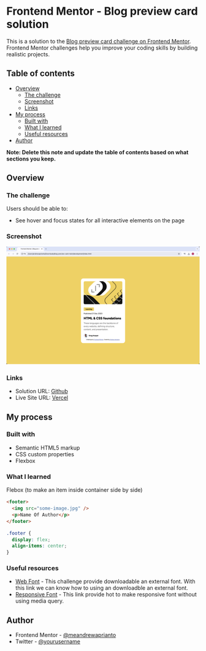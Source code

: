 # Frontend Mentor - Blog preview card solution

This is a solution to the [Blog preview card challenge on Frontend Mentor](https://www.frontendmentor.io/challenges/blog-preview-card-ckPaj01IcS). Frontend Mentor challenges help you improve your coding skills by building realistic projects.

## Table of contents

- [Overview](#overview)
  - [The challenge](#the-challenge)
  - [Screenshot](#screenshot)
  - [Links](#links)
- [My process](#my-process)
  - [Built with](#built-with)
  - [What I learned](#what-i-learned)
  - [Useful resources](#useful-resources)
- [Author](#author)

**Note: Delete this note and update the table of contents based on what sections you keep.**

## Overview

### The challenge

Users should be able to:

- See hover and focus states for all interactive elements on the page

### Screenshot

![](assets/images/blog-preview-card.png)

### Links

- Solution URL: [Github](https://github.com/meandrewaprianto/blog-preview-card)
- Live Site URL: [Vercel](https://blog-preview-card-six-livid.vercel.app/)

## My process

### Built with

- Semantic HTML5 markup
- CSS custom properties
- Flexbox

### What I learned

Flebox (to make an item inside container side by side)

```html
<footer>
  <img src="some-image.jpg" />
  <p>Name Of Author</p>
</footer>
```

```css
.footer {
  display: flex;
  align-items: center;
}
```

### Useful resources

- [Web Font](https://www.tutorialspoint.com/how-to-add-multiple-font-files-for-the-same-font-using-css#:~:text=The%20first%20approach%20for%20adding,elements%20on%20your%20web%20page.) - This challenge provide downloadable an external font. With this link we can know how to using an downloadble an external font.
- [Responsive Font](https://blog.dai.codes/responsive-css-without-media-queries/) - This link provide hot to make responsive font without using media query.

## Author

- Frontend Mentor - [@meandrewaprianto](https://www.frontendmentor.io/profile/yourusername)
- Twitter - [@yourusername](https://www.twitter.com/meandrewaprianto)
